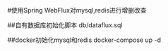 #使用Spring WebFlux对mysql,redis进行增删改查

##自有数据库初始化脚本
db/dataflux.sql

##docker初始化mysql和redis
docker-compose up -d